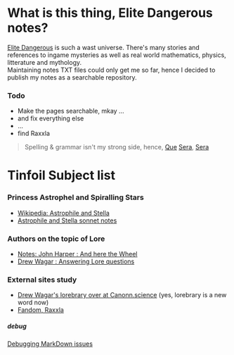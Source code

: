 # What is this thing, Elite Dangerous notes?
[Elite Dangerous](https://forums.frontier.co.uk/categories/elite-dangerous/) is such a wast universe. There's many stories and references to ingame mysteries as well as real world mathematics, physics, litterature and mythology.  
Maintaining notes TXT files could only get me so far, hence I decided to publish my notes as a searchable repository.

### Todo
* Make the pages searchable, mkay ...  
* and fix everything else
* ...
* find Raxxla  

> Spelling & grammar isn't my strong side, hence, [Que](https://www.youtube.com/watch?v=edelWaQ1bng) [Sera](https://www.youtube.com/watch?v=Vbn7e-KM-NA), [Sera](https://www.youtube.com/watch?v=Wy89v5VaYKE)  

# Tinfoil Subject list
### Princess Astrophel and Spiralling Stars
* [Wikipedia: Astrophile and Stella](https://en.wikipedia.org/wiki/Astrophel_and_Stella)
* [Astrophile and Stella sonnet notes](./Astrophil-sonnet.md)

### Authors on the topic of Lore
* [Notes: John Harper : And here the Wheel](./JohnHarper.md)
* [Drew Wagar : Answering Lore questions](https://forums.frontier.co.uk/threads/lore-questions.459433/)  



### External sites study
* [Drew Wagar's lorebrary over at Canonn.science](https://canonn.science/game-lore/)  (yes, lorebrary is a new word now)
* [Fandom, Raxxla](https://elite-dangerous.fandom.com/wiki/Raxxla)

##### debug
[Debugging MarkDown issues](xdebug)

